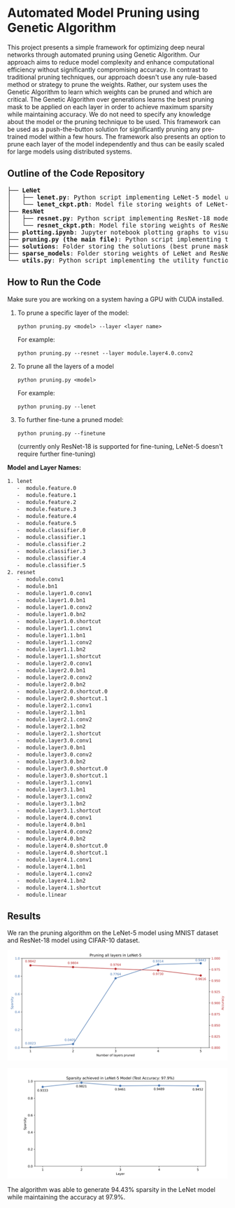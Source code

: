 # Automated Model Pruning using Genetic Algorithm

This project presents a simple framework for optimizing deep neural networks through automated pruning using Genetic Algorithm. Our approach aims to reduce model complexity and enhance computational efficiency without significantly compromising accuracy. In contrast to traditional pruning techniques, our approach doesn't use any rule-based method or strategy to prune the weights. Rather, our system uses the Genetic Algorithm to learn which weights can be pruned and which are critical. The Genetic Algorithm over generations learns the best pruning mask to be applied on each layer in order to achieve maximum sparsity while maintaining accuracy. We do not need to specify any knowledge about the model or the pruning technique to be used. This framework can be used as a push-the-button solution for significantly pruning any pre-trained model within a few hours. The framework also presents an option to prune each layer of the model independently and thus can be easily scaled for large models using distributed systems. 

## Outline of the Code Repository
<pre>
├── <b>LeNet</b>
│   ├── <b>lenet.py</b>: Python script implementing LeNet-5 model using PyTorch
│   └── <b>lenet_ckpt.pth</b>: Model file storing weights of LeNet-5 model trained on MNIST dataset
├── <b>ResNet</b>
│   ├── <b>resnet.py</b>: Python script implementing ResNet-18 model using PyTorch
│   └── <b>resnet_ckpt.pth</b>: Model file storing weights of ResNet-18 model trained on CIFAR-10 dataset
├── <b>plotting.ipynb</b>: Jupyter notebook plotting graphs to visualize the obtained results
├── <b>pruning.py (the main file)</b>: Python script implementing the logic for automated pruning of neural networks using Genetic Algorithm
├── <b>solutions</b>: Folder storing the solutions (best prune masks) for LeNet and ResNet models
├── <b>sparse_models</b>: Folder storing weights of LeNet and ResNet models after applying the prune masks and retraining
└── <b>utils.py</b>: Python script implementing the utility functions required by the main code
</pre>


## How to Run the Code
Make sure you are working on a system having a GPU with CUDA installed.

1. To prune a specific layer of the model:
   ```
   python pruning.py <model> --layer <layer name>
   ```
   For example:
   ```
   python pruning.py --resnet --layer module.layer4.0.conv2
   ```
2. To prune all the layers of a model
   ```
   python pruning.py <model>
   ```
   For example:
   ```
   python pruning.py --lenet
   ```
3. To further fine-tune a pruned model:
   ```
   python pruning.py --finetune
   ```
   (currently only ResNet-18 is supported for fine-tuning, LeNet-5 doesn't require further fine-tuning)


**Model and Layer Names:**
```
1. lenet
   -  module.feature.0
   -  module.feature.1
   -  module.feature.2
   -  module.feature.3
   -  module.feature.4
   -  module.feature.5
   -  module.classifier.0
   -  module.classifier.1
   -  module.classifier.2
   -  module.classifier.3
   -  module.classifier.4
   -  module.classifier.5
2. resnet
   -  module.conv1
   -  module.bn1
   -  module.layer1.0.conv1
   -  module.layer1.0.bn1
   -  module.layer1.0.conv2
   -  module.layer1.0.bn2
   -  module.layer1.0.shortcut
   -  module.layer1.1.conv1
   -  module.layer1.1.bn1
   -  module.layer1.1.conv2
   -  module.layer1.1.bn2
   -  module.layer1.1.shortcut
   -  module.layer2.0.conv1
   -  module.layer2.0.bn1
   -  module.layer2.0.conv2
   -  module.layer2.0.bn2
   -  module.layer2.0.shortcut.0
   -  module.layer2.0.shortcut.1
   -  module.layer2.1.conv1
   -  module.layer2.1.bn1
   -  module.layer2.1.conv2
   -  module.layer2.1.bn2
   -  module.layer2.1.shortcut
   -  module.layer3.0.conv1
   -  module.layer3.0.bn1
   -  module.layer3.0.conv2
   -  module.layer3.0.bn2
   -  module.layer3.0.shortcut.0
   -  module.layer3.0.shortcut.1
   -  module.layer3.1.conv1
   -  module.layer3.1.bn1
   -  module.layer3.1.conv2
   -  module.layer3.1.bn2
   -  module.layer3.1.shortcut
   -  module.layer4.0.conv1
   -  module.layer4.0.bn1
   -  module.layer4.0.conv2
   -  module.layer4.0.bn2
   -  module.layer4.0.shortcut.0
   -  module.layer4.0.shortcut.1
   -  module.layer4.1.conv1
   -  module.layer4.1.bn1
   -  module.layer4.1.conv2
   -  module.layer4.1.bn2
   -  module.layer4.1.shortcut
   -  module.linear
```

## Results

We ran the pruning algorithm on the LeNet-5 model using MNIST dataset and ResNet-18 model using CIFAR-10 dataset.

![sparsity_vs_no_of_layers_pruned_lenet.png](https://github.com/Ruturaj-Godse/automated-model-pruning-using-genetic-algorithm/blob/main/results/sparsity_vs_no_of_layers_pruned_lenet.png)

![sparsity_per_layer_lenet.png](https://github.com/Ruturaj-Godse/automated-model-pruning-using-genetic-algorithm/blob/main/results/sparsity_per_layer_lenet.png)

The algorithm was able to generate 94.43% sparsity in the LeNet model while maintaining the accuracy at 97.9%.
